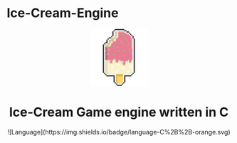 # Ice-Cream-Engine
<div align="center">
  <a href="https://fyrox.rs/">
    <img src="ice.png" width="128" height="128" alt="Fyrox" />
  </a>
  <h1>Ice-Cream Game engine written in C </h1>
  ![Language](https://img.shields.io/badge/language-C%2B%2B-orange.svg)
</div>


